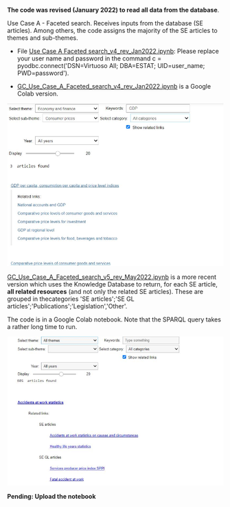 **The code was revised (January 2022) to read all data from the database**.

Use Case A - Faceted search. Receives inputs from the database (SE articles). Among others, the code assigns the majority of the SE articles to themes and sub-themes.
* File [Use Case A Faceted search_v4_rev_Jan2022.ipynb](https://github.com/eurostat/NLP4Stat/blob/testing/Use%20case%20A/Use%20Case%20A%20Faceted%20search/Use%20Case%20A%20Faceted%20search_v4_rev_Jan2022.ipynb): Please replace your user name and password in the command c = pyodbc.connect('DSN=Virtuoso All; DBA=ESTAT; UID=user_name; PWD=password'). 

* [GC_Use_Case_A_Faceted_search_v4_rev_Jan2022.ipynb](GC_Use_Case_A_Faceted_search_v4_rev_Jan2022.ipynb) is a Google Colab version.

<img src="https://github.com/eurostat/NLP4Stat/blob/testing/Use%20case%20A/Use%20Case%20A%20Faceted%20search/Figs/FS_screenshot.jpg" width="600">

[GC_Use_Case_A_Faceted_search_v5_rev_May2022.ipynb](https://github.com/eurostat/NLP4Stat/blob/testing/Use%20case%20A/Use%20Case%20A%20Faceted%20search/GC_Use_Case_A_Faceted_search_v5_rev_May2022.ipynb) is a more recent version which uses the Knowledge Database to return, for each SE article, **all related resources** (and not only the related SE articles). These are grouped in thecategories 'SE articles';'SE GL articles';'Publications';'Legislation','Other'.

The code is in a Google Colab notebook. Note that the SPARQL query takes a rather long time to run.

<img src="https://github.com/eurostat/NLP4Stat/blob/testing/Use%20case%20A/Use%20Case%20A%20Faceted%20search/Figs/FS_screenshot2.jpg" width="600">

**Pending: Upload the notebook**
